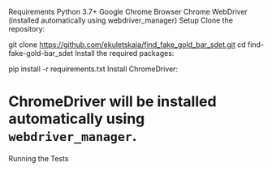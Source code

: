 Requirements
Python 3.7+
Google Chrome Browser
Chrome WebDriver (installed automatically using webdriver_manager)
Setup
Clone the repository:

git clone https://github.com/ekuletskaia/find_fake_gold_bar_sdet.git
cd find-fake-gold-bar_sdet
Install the required packages:

pip install -r requirements.txt
Install ChromeDriver:

# ChromeDriver will be installed automatically using `webdriver_manager`.
Running the Tests
